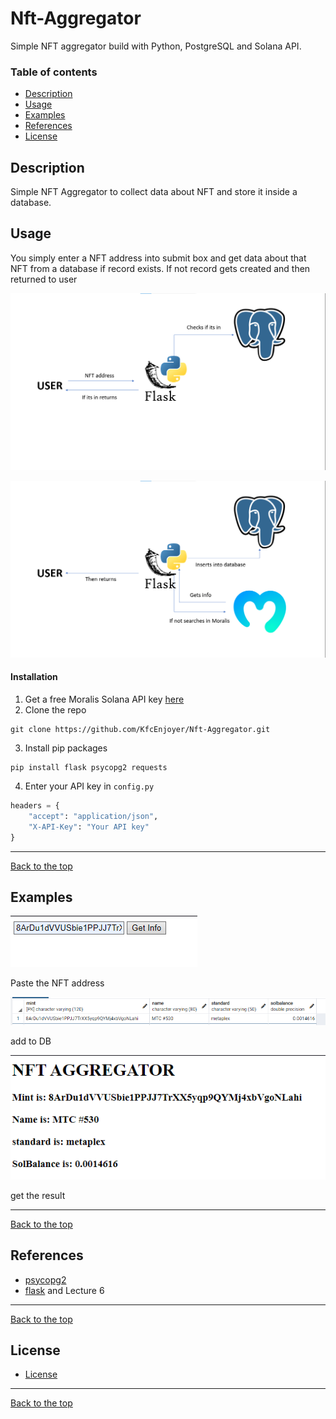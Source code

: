 # Nft-Aggregator
Simple NFT aggregator build with Python, PostgreSQL and Solana API.

### Table of contents

- [Description](#Description)
- [Usage](#Usage)
- [Examples](#Examples)
- [References](#References)
- [License](#License)

## Description

Simple NFT Aggregator to collect data about NFT 
and store it inside a database.

## Usage

You simply enter a NFT address into submit box and get data about that
NFT from a database if record exists. If not record gets created and then returned
to user

![expl1](https://github.com/KfcEnjoyer/Nft-Aggregator/blob/main/images/expl1.png)

![expl2](https://github.com/KfcEnjoyer/Nft-Aggregator/blob/main/images/exp2.png)

#### Installation

1. Get a free Moralis Solana API key [here](https://moralis.io/?utm_source=gads&utm_campaign=17592653460&utm_medium=143799510688&network=g&device=c&gclid=CjwKCAjwzNOaBhAcEiwAD7Tb6OuqOkFkRey8hzsv3Ahz_WVNreZKFDurSUVYoJGjAq_jsZIIMwhDSxoCS3AQAvD_BwE)
2. Clone the repo 
``` ter
git clone https://github.com/KfcEnjoyer/Nft-Aggregator.git
 ```
3. Install pip packages 
```
pip install flask psycopg2 requests
```
4. Enter your API key in `config.py`
```python
headers = {
    "accept": "application/json",
    "X-API-Key": "Your API key"
}
```
___
[Back to the top](#Nft-Aggregator)

## Examples
![image1](https://github.com/KfcEnjoyer/Nft-Aggregator/blob/main/images/submit-box.png)

Paste the NFT address

![image2](https://github.com/KfcEnjoyer/Nft-Aggregator/blob/main/images/database.png)

add to DB

![image3](https://github.com/KfcEnjoyer/Nft-Aggregator/blob/main/images/result.png)

get the result
___
[Back to the top](#Nft-Aggregator)

## References
- [psycopg2](https://pypi.org/project/psycopg2/)
- [flask](https://flask.palletsprojects.com/en/2.2.x/) and Lecture 6 
___
[Back to the top](#Nft-Aggregator)

## License
- [License](https://github.com/KfcEnjoyer/Nft-Aggregator/blob/main/LICENSE)
___
[Back to the top](#Nft-Aggregator)
